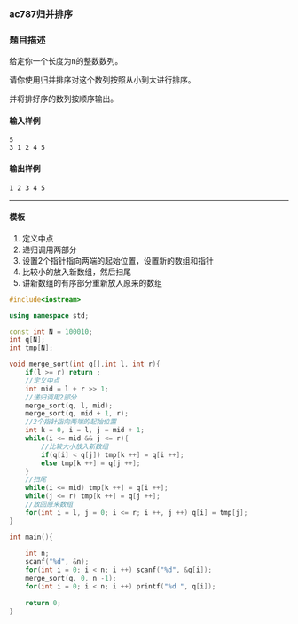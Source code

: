 ### ac787归并排序

### 题目描述
给定你一个长度为n的整数数列。

请你使用归并排序对这个数列按照从小到大进行排序。

并将排好序的数列按顺序输出。


#### 输入样例

```
5
3 1 2 4 5
```
#### 输出样例
```
1 2 3 4 5
```

----------

#### 模板
1. 定义中点
2. 递归调用两部分
3. 设置2个指针指向两端的起始位置，设置新的数组和指针
4. 比较小的放入新数组，然后扫尾
5. 讲新数组的有序部分重新放入原来的数组
```c++
#include<iostream>

using namespace std;

const int N = 100010;
int q[N];
int tmp[N];

void merge_sort(int q[],int l, int r){
    if(l >= r) return ;
    //定义中点
    int mid = l + r >> 1;
    //递归调用2部分
    merge_sort(q, l, mid);
    merge_sort(q, mid + 1, r);
    //2个指针指向两端的起始位置
    int k = 0, i = l, j = mid + 1;
    while(i <= mid && j <= r){
        //比较大小放入新数组
        if(q[i] < q[j]) tmp[k ++] = q[i ++];
        else tmp[k ++] = q[j ++];
    }
    //扫尾
    while(i <= mid) tmp[k ++] = q[i ++];
    while(j <= r) tmp[k ++] = q[j ++];
    //放回原来数组
    for(int i = l, j = 0; i <= r; i ++, j ++) q[i] = tmp[j];
}

int main(){
    
    int n;
    scanf("%d", &n);
    for(int i = 0; i < n; i ++) scanf("%d", &q[i]);
    merge_sort(q, 0, n -1);
    for(int i = 0; i < n; i ++) printf("%d ", q[i]);
    
    return 0;
}
```